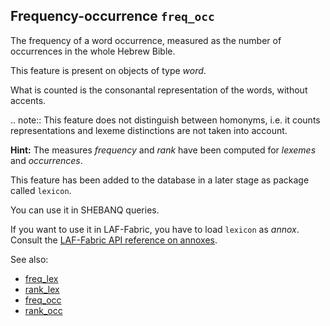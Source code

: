 Frequency-occurrence `freq_occ`
-------------------------------------------------------------------------------
The frequency of a word occurrence, measured as the number of occurrences in the whole Hebrew Bible.

This feature is present on objects of type *word*.

What is counted is the consonantal representation of the words, without accents.

.. note::
    This feature does not distinguish between homonyms, i.e. it counts representations and lexeme distinctions
    are not taken into account.

**Hint:**
The measures *frequency* and *rank* have been computed for *lexemes* and *occurrences*.
    
This feature has been added to the database in a later stage as package called `lexicon`.

You can use it in SHEBANQ queries.

If you want to use it in LAF-Fabric, you have to load `lexicon` as *annox*.
Consult the [LAF-Fabric API reference on annoxes](http://laf-fabric.readthedocs.io/en/latest/texts/API-reference.html#extra-annotation-packages).

See also:
 
* [freq_lex](freq_lex)
* [rank_lex](rank_lex)
* [freq_occ](freq_occ)
* [rank_occ](rank_occ)

